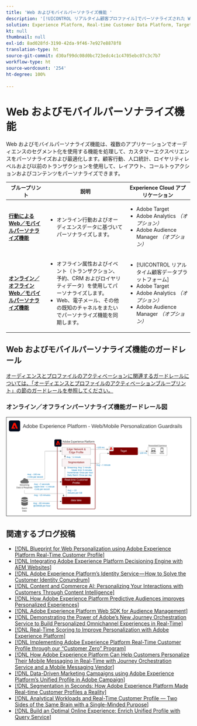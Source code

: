 ```yaml
---
title: 'Web およびモバイルパーソナライズ機能 '
description: '[!UICONTROL リアルタイム顧客プロファイル]でパーソナライズされた Web およびモバイルコンテンツを配信します。'
solution: Experience Platform, Real-time Customer Data Platform, Target, Audience Manager, Analytics, Experience Cloud Services
kt: null
thumbnail: null
exl-id: 8ad028fd-3190-42da-9f46-7e927e8878f8
translation-type: ht
source-git-commit: d30af99dc08d0bc723edc4c1c4705ebc07c3c7b7
workflow-type: ht
source-wordcount: '254'
ht-degree: 100%

---
```


# Web およびモバイルパーソナライズ機能

Web およびモバイルパーソナライズ機能は、複数のアプリケーションでオーディエンスのセグメント化を使用する機能を処理して、カスタマーエクスペリエンスをパーソナライズおよび最適化します。顧客行動、人口統計、ロイヤリティレベルおよび以前のトランザクションを使用して、レイアウト、コールトゥアクションおよびコンテンツをパーソナライズできます。

| ブループリント | 説明 | Experience Cloud アプリケーション |
|---|---|---|
| **[行動による Web／モバイルパーソナライズ機能](behavioral.md)** | <ul><li>オンライン行動およびオーディエンスデータに基づいてパーソナライズします。</li></ul> | <ul><li>Adobe Target</li><li>Adobe Analytics *（オプション）*</li><li>Adobe Audience Manager *（オプション）*</li></ul> |
| **[オンライン／オフライン Web／モバイルパーソナライズ機能](online-offline.md)** | <ul><li>オフライン属性およびイベント（トランザクション、予約、CRM およびロイヤリティデータ）を使用してパーソナライズします。</li><li>Web、電子メール、その他の既知のチャネルをまたいでパーソナライズ機能を同期します。</li></ul> | <ul><li>[!UICONTROL リアルタイム顧客データプラットフォーム]</li><li>Adobe Target</li><li>Adobe Analytics *（オプション）*</li><li>Adobe Audience Manager *（オプション）*</li></ul> |

## Web およびモバイルパーソナライズ機能のガードレール

[オーディエンスとプロファイルのアクティベーションに関連するガードレールについては、「オーディエンスとプロファイルのアクティベーションブループリント」の節のガードレールを参照してください。](../audience-activation/overview.md)

### オンライン／オフラインパーソナライズ機能ガードレール図

<img src="assets/personalization_guardrails.svg" alt="オンライン／オフライン Web パーソナライズ機能ブループリントの参照アーキテクチャ" style="border:1px solid #4a4a4a" />

## 関連するブログ投稿

* [[!DNL Blueprint for Web Personalization using Adobe Experience Platform Real-Time Customer Profile]](https://medium.com/adobetech/blueprint-for-web-personalization-using-adobe-experience-platform-real-time-customer-profile-fef2ce7a4b2f)
* [[!DNL Integrating Adobe Experience Platform Decisioning Engine with AEM Websites]](https://jaeness.medium.com/integrating-adobe-experience-platform-decisioning-engine-with-aem-websites-9c222acd12e2)
* [[!DNL Adobe Experience Platform’s Identity Service — How to Solve the Customer Identity Conundrum]](https://medium.com/adobetech/adobe-experience-platforms-identity-service-how-to-solve-the-customer-identity-conundrum-f95e22d16ea9)
* [[!DNL Content and Commerce AI: Personalizing Your Interactions with Customers Through Content Intelligence]](https://medium.com/adobetech/content-and-commerce-ai-personalizing-your-interactions-with-customers-through-content-intelligence-dc182601deab)
* [[!DNL How Adobe Experience Platform Predictive Audiences improves Personalized Experiences]](https://medium.com/adobetech/how-adobe-experience-platform-predictive-audiences-improves-personalized-experiences-1f75a60cb7a3)
* [[!DNL Adobe Experience Platform Web SDK for Audience Management]](https://medium.com/adobetech/adobe-experience-platform-web-sdk-for-audience-management-751fa6d063bc)
* [[!DNL Demonstrating the Power of Adobe’s New Journey Orchestration Service to Build Personalized Omnichannel Experiences in Real-Time]](https://medium.com/adobetech/demonstrating-the-power-of-adobes-new-journey-orchestration-service-to-build-personalized-aa60d88cd34)
* [[!DNL Real-Time Scoring to Improve Personalization with Adobe Experience Platform]](https://medium.com/adobetech/real-time-scoring-to-improve-personalization-with-adobe-experience-platform-78d3a47406f7)
* [[!DNL Implementing Adobe Experience Platform Real-Time Customer Profile through our “Customer Zero” Program]](https://medium.com/adobetech/implementing-adobe-experience-platform-real-time-customer-profile-through-our-customer-zero-32e7cd952896)
* [[!DNL How Adobe Experience Platform Can Help Customers Personalize Their Mobile Messaging in Real-Time with Journey Orchestration Service and a Mobile Messaging Vendor]](https://medium.com/adobetech/how-adobe-experience-platform-helped-a-client-personalize-their-mobile-messaging-in-real-time-with-7d634aefa098)
* [[!DNL Data-Driven Marketing Campaigns using Adobe Experience Platform’s Unified Profile in Adobe Campaign]](https://medium.com/adobetech/data-driven-marketing-campaigns-using-adobe-experience-platforms-unified-profile-in-adobe-campaign-9d9a97e183c4)
* [[!DNL Segmentation in Seconds: How Adobe Experience Platform Made Real-time Customer Profiles a Reality]](https://medium.com/adobetech/segmentation-in-seconds-how-adobe-experience-platform-made-real-time-customer-profiles-a-reality-a7a8552b0847)
* [[!DNL Analytical Workloads and Real-Time Customer Profile — Two Sides of the Same Brain with a Single-Minded Purpose]](https://medium.com/adobetech/analytical-workloads-and-real-time-customer-profile-two-sides-of-the-same-brain-with-a-cdfac85ce8c1)
* [[!DNL Build an Optimal Online Experience: Enrich Unified Profile with Query Service]](https://medium.com/adobetech/build-an-optimal-online-experience-enrich-unified-profile-with-query-service-8027c196ab33)
